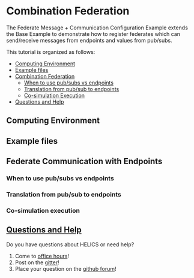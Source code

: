 # Combination Federation

The Federate Message + Communication Configuration Example extends the Base Example to demonstrate how to register federates which can send/receive messages from endpoints and values from pub/subs.

This tutorial is organized as follows:

* [Computing Environment](#computing-environment)
* [Example files](#example-files)  
* [Combination Federation](#combination-federation)
	* [When to use pub/subs vs endpoints](#when-to-use-pub-subs-vs-endpoints)
	* [Translation from pub/sub to endpoints](#translation-from-pub-sub-to-endpoints)
	* [Co-simulation Execution](co-simulation-execution)
* [Questions and Help](#questions-and-help)

## Computing Environment

## Example files

## Federate Communication with Endpoints

### When to use pub/subs vs endpoints

### Translation from pub/sub to endpoints

### Co-simulation execution

## [Questions and Help](../support.md)

Do you have questions about HELICS or need help?  

1. Come to [office hours](mailto:helicsteam@helics.org)!
2. Post on the [gitter](https://gitter.im/GMLC-TDC/HELICS)!
3. Place your question on the [github forum](https://github.com/GMLC-TDC/HELICS/discussions)!
